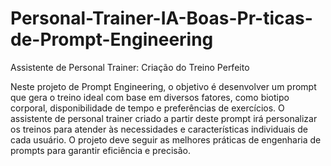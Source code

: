 # Personal-Trainer-IA-Boas-Pr-ticas-de-Prompt-Engineering

 Assistente de Personal Trainer: Criação do Treino Perfeito

Neste projeto de Prompt Engineering, o objetivo é desenvolver um prompt que gera o treino ideal com base em diversos fatores, como biotipo corporal, disponibilidade de tempo e preferências de exercícios. O assistente de personal trainer criado a partir deste prompt irá personalizar os treinos para atender às necessidades e características individuais de cada usuário. O projeto deve seguir as melhores práticas de engenharia de prompts para garantir eficiência e precisão.

